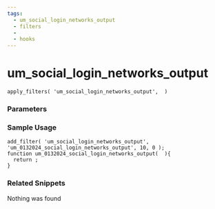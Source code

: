 ```yaml
---
tags: 
  - um_social_login_networks_output
  - filters
  - 
  - hooks
---
```

# um\_social\_login\_networks\_output

``` php:no-line-numbers
apply_filters( 'um_social_login_networks_output',  )
```
<div class='hook-sep'></div>

### Parameters

<div class='hook-sep'></div>



### Sample Usage

``` php:no-line-numbers
add_filter( 'um_social_login_networks_output', 'um_0132024_social_login_networks_output', 10, 0 );
function um_0132024_social_login_networks_output(  ){
  return ;
}
```
<div class='hook-sep'></div>



### Related Snippets

Nothing was found

